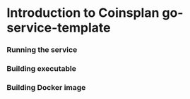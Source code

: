 # Introduction to Coinsplan go-service-template

### Running the service

### Building executable

### Building Docker image
